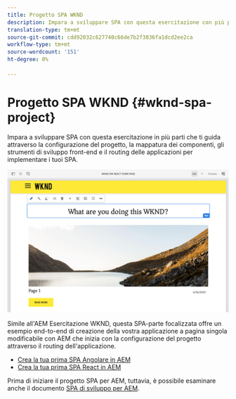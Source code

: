 ```yaml
---
title: Progetto SPA WKND
description: Impara a sviluppare SPA con questa esercitazione con più parti che ti guida attraverso la configurazione del progetto, la mappatura dei componenti, gli strumenti di sviluppo front-end e il routing delle applicazioni per implementare i tuoi SPA con React e Angular.
translation-type: tm+mt
source-git-commit: cdd92032c627740c66de7b2f3836fa1dcd2ee2ca
workflow-type: tm+mt
source-wordcount: '151'
ht-degree: 0%

---
```



# Progetto SPA WKND {#wknd-spa-project}

Impara a sviluppare SPA con questa esercitazione in più parti che ti guida attraverso la configurazione del progetto, la mappatura dei componenti, gli strumenti di sviluppo front-end e il routing delle applicazioni per implementare i tuoi SPA.

![Progetto SPA WKND](assets/wknd-spa-project.png)

Simile all&#39;AEM Esercitazione WKND, questa SPA-parte focalizzata offre un esempio end-to-end di creazione della vostra applicazione a pagina singola modificabile con AEM che inizia con la configurazione del progetto attraverso il routing dell&#39;applicazione.

* [Crea la tua prima SPA Angolare in AEM](https://docs.adobe.com/content/help/en/experience-manager-learn/spa-angular-tutorial/overview.html)
* [Crea la tua prima SPA React in AEM](https://docs.adobe.com/content/help/en/experience-manager-learn/spa-react-tutorial/overview.html)

Prima di iniziare il progetto SPA per AEM, tuttavia, è possibile esaminare anche il documento [SPA di sviluppo per AEM](developing.md).
